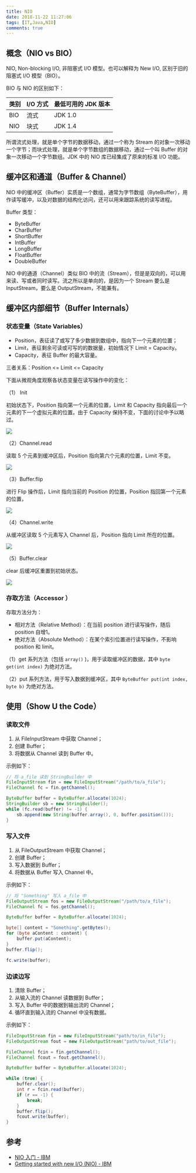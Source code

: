 ```yaml
---
title: NIO
date: 2018-11-22 11:27:06
tags: [IT,Java,NIO]
comments: true
---
```


## 概念（NIO vs BIO）

NIO, Non-blocking I/O, 非阻塞式 I/O 模型。也可以解释为 New I/O, 区别于旧的阻塞式 I/O 模型（BIO）。

BIO 与 NIO 的区别如下：

| 类别 | I/O 方式 | 最低可用的 JDK 版本 |
| ---- | -------- | ------------------- |
| BIO  | 流式     | JDK 1.0             |
| NIO  | 块式     | JDK 1.4             |

所谓流式处理，就是单个字节的数据移动，通过一个称为 Stream 的对象一次移动一个字节；而块式处理，就是单个字节数组的数据移动，通过一个叫 Buffer 的对象一次移动一个字节数组。JDK 中的 NIO 库已经集成了原来的标准 I/O 功能。

## 缓冲区和通道（Buffer & Channel）

NIO 中的缓冲区（Buffer）实质是一个数组，通常为字节数组（ByteBuffer），用作读写缓冲，以及对数据的结构化访问，还可以用来跟踪系统的读写进程。

Buffer 类型：

- ByteBuffer
- CharBuffer
- ShortBuffer
- IntBuffer
- LongBuffer
- FloatBuffer
- DoubleBuffer

NIO 中的通道（Channel）类似 BIO 中的流（Stream），但是是双向的，可以用来读、写或者同时读写。流之所以是单向的，是因为一个 Stream 要么是 InputStream，要么是 OutputStream，不能兼有。

## 缓冲区内部细节（Buffer Internals）

### 状态变量（State Variables）

- Position，表征读了或写了多少数据到数组中，指向下一个元素的位置；
- Limit，表征剩余可读或可写的的数据量，初始情况下 Limit = Capacity。
- Capacity，表征 Buffer 的最大容量。

三者关系：Position <= Limit <= Capacity

下面从微观角度观察各状态变量在读写操作中的变化：

（1） Init

初始状态下，Position 指向第一个元素的位置，Limit 和 Capacity 指向最后一个元素的下一个虚拟元素的位置。由于 Capacity 保持不变，下面的讨论中予以略过。

![](NIO/NIO-state-init.png)

（2）Channel.read

读取 5 个元素到缓冲区后，Position 指向第六个元素的位置，Limit 不变。

![](NIO/NIO-state-read.png)

（3）Buffer.flip

进行 Flip 操作后，Limit 指向当前的 Position 的位置，Position 指回第一个元素的位置，

![](NIO/NIO-state-flip.png)

（4）Channel.write

从缓冲区读取 5 个元素写入 Channel 后，Position 指向 Limit 所在的位置。

![](NIO/NIO-state-write-2.png)

（5）Buffer.clear

clear 后缓冲区重置到初始状态。

![](NIO/NIO-state-clear.png)

### 存取方法（Accessor ）

存取方法分为：

- 相对方法（Relative Method）：在当前 position 进行读写操作，随后 position 自增1。
- 绝对方法（Absolute Method）：在某个索引位置进行读写操作，不影响 position 和 limit。

（1）get 系列方法（包括 `array()` )，用于读取缓冲区的数据，其中 `byte get(int index)`  为绝对方法。

（2）put 系列方法，用于写入数据到缓冲区，其中 `ByteBuffer put(int index, byte b)` 为绝对方法。

## 使用（Show U the Code）

### 读取文件

1. 从 FileInputStream 中获取 Channel；
2. 创建 Buffer；
3. 将数据从 Channel 读到 Buffer 中。

示例如下：

```java
// 将 a_file 读到 StringBuilder 中
FileInputStream fin = new FileInputStream("/path/to/a_file");
FileChannel fc = fin.getChannel();

ByteBuffer buffer = ByteBuffer.allocate(1024);
StringBuilder sb = new StringBuilder();
while (fc.read(buffer) != -1) {
    sb.append(new String(buffer.array(), 0, buffer.position()));
}
```

### 写入文件

1. 从 FileOutputStream 中获取 Channel；
2. 创建 Buffer；
3. 写入数据到 Buffer；
4. 将数据从 Buffer 写入 Channel 中。

示例如下：

```java
// 将 "Something" 写入 a_file 中
FileOutputStream fos = new FileOutputStream("/path/to/a_file");
FileChannel fc = fos.getChannel();

ByteBuffer buffer = ByteBuffer.allocate(1024);

byte[] content = "Something".getBytes();
for (byte aContent : content) {
    buffer.put(aContent);
}
buffer.flip();

fc.write(buffer);
```

### 边读边写

1. 清除 Buffer；
2. 从输入流的 Channel 读数据到 Buffer；
3. 写入 Buffer 中的数据到输出流的 Channel；
4. 循环直到输入流的 Channel 中没有数据。

示例如下：

```java
FileInputStream fin = new FileInputStream("path/to/in_file");
FileOutputStream fout = new FileOutputStream("path/to/out_file");

FileChannel fcin = fin.getChannel();
FileChannel fcout = fout.getChannel();

ByteBuffer buffer = ByteBuffer.allocate(1024);

while (true) {
    buffer.clear();
    int r = fcin.read(buffer);
    if (r == -1) {
        break;
    }
    buffer.flip();
    fcout.write(buffer);
}
```

## 参考

- [NIO 入门 - IBM](https://www.ibm.com/developerworks/cn/education/java/j-nio/j-nio.html)
- [Getting started with new I/O (NIO) - IBM](https://www.ibm.com/developerworks/java/tutorials/j-nio/j-nio.html)